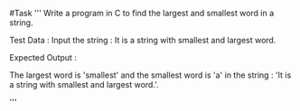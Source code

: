 #Task
'''
Write a program in C to find the largest and smallest word in a string. 

Test Data :
Input the string : It is a string with smallest and largest word.

Expected Output :

The largest word is 'smallest'
and the smallest word is 'a' 
in the string : 'It is a string with smallest and largest word.'.

'''
